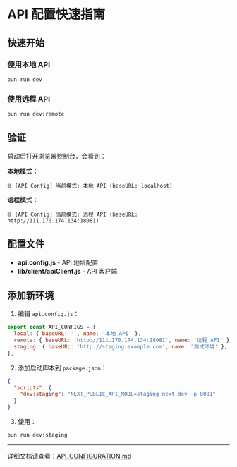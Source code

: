 # API 配置快速指南

## 快速开始

### 使用本地 API
```bash
bun run dev
```

### 使用远程 API  
```bash
bun run dev:remote
```

## 验证

启动后打开浏览器控制台，会看到：

**本地模式：**
```
🌐 [API Config] 当前模式: 本地 API (baseURL: localhost)
```

**远程模式：**
```
🌐 [API Config] 当前模式: 远程 API (baseURL: http://111.170.174.134:18081)
```

## 配置文件

- **api.config.js** - API 地址配置
- **lib/client/apiClient.js** - API 客户端

## 添加新环境

1. 编辑 `api.config.js`：
```javascript
export const API_CONFIGS = {
  local: { baseURL: '', name: '本地 API' },
  remote: { baseURL: 'http://111.170.174.134:18081', name: '远程 API' },
  staging: { baseURL: 'http://staging.example.com', name: '测试环境' },
};
```

2. 添加启动脚本到 `package.json`：
```json
{
  "scripts": {
    "dev:staging": "NEXT_PUBLIC_API_MODE=staging next dev -p 8081"
  }
}
```

3. 使用：
```bash
bun run dev:staging
```

---

详细文档请查看：[API_CONFIGURATION.md](./API_CONFIGURATION.md)

